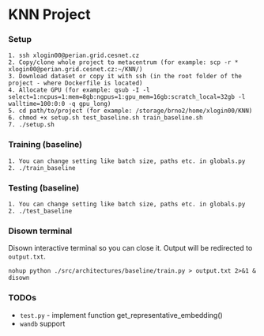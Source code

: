 # KNN Project

### Setup
```
1. ssh xlogin00@perian.grid.cesnet.cz
2. Copy/clone whole project to metacentrum (for example: scp -r * xlogin00@perian.grid.cesnet.cz:~/KNN/)
3. Download dataset or copy it with ssh (in the root folder of the project - where Dockerfile is located)
4. Allocate GPU (for example: qsub -I -l select=1:ncpus=1:mem=8gb:ngpus=1:gpu_mem=16gb:scratch_local=32gb -l walltime=100:0:0 -q gpu_long)
5. cd path/to/project (for example: /storage/brno2/home/xlogin00/KNN)
6. chmod +x setup.sh test_baseline.sh train_baseline.sh
7. ./setup.sh
```

### Training (baseline)
```
1. You can change setting like batch size, paths etc. in globals.py
2. ./train_baseline
```

### Testing (baseline)
```
1. You can change setting like batch size, paths etc. in globals.py
2. ./test_baseline
```

### Disown terminal 
Disown interactive terminal so you can close it. Output will be redirected to `output.txt`.
```
nohup python ./src/architectures/baseline/train.py > output.txt 2>&1 &
disown
```

### TODOs
- `test.py` - implement function get_representative_embedding()
- `wandb` support
